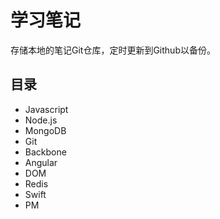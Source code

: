 学习笔记
=============
存储本地的笔记Git仓库，定时更新到Github以备份。

目录
--------
* Javascript
* Node.js
* MongoDB
* Git
* Backbone
* Angular
* DOM
* Redis
* Swift
* PM
